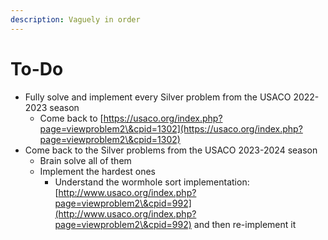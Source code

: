```yaml
---
description: Vaguely in order
---
```


# To-Do

* Fully solve and implement every Silver problem from the USACO 2022-2023 season
  * Come back to [https://usaco.org/index.php?page=viewproblem2\&cpid=1302](https://usaco.org/index.php?page=viewproblem2\&cpid=1302)
* Come back to the Silver problems from the USACO 2023-2024 season
  * Brain solve all of them
  * Implement the hardest ones
    * Understand the wormhole sort implementation: [http://www.usaco.org/index.php?page=viewproblem2\&cpid=992](http://www.usaco.org/index.php?page=viewproblem2\&cpid=992) and then re-implement it
